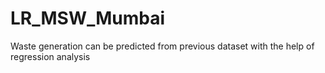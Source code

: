 # LR_MSW_Mumbai
Waste generation can be predicted from previous dataset with the help of regression analysis
